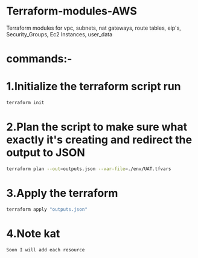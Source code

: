 # Terraform-modules-AWS
Terraform modules for vpc, subnets, nat gateways, route tables, eip's, Security_Groups, Ec2 Instances, user_data

# commands:-
# 1.Initialize the terraform script run
```sh
terraform init
```

# 2.Plan the script to make sure what exactly it's creating and redirect the output to JSON
```sh
terraform plan --out=outputs.json --var-file=./env/UAT.tfvars
```
# 3.Apply the terraform  
```sh
terraform apply "outputs.json"
```
# 4.Note kat
```sh
Soon I will add each resource
```
